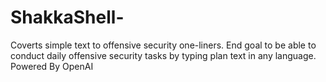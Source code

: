 # ShakkaShell-
Coverts simple text to offensive security one-liners. End goal to be able to conduct daily offensive security tasks by typing plan text in any language. Powered By OpenAI